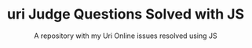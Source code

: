  <h1 align="center" >uri Judge Questions Solved with JS</h1>

  <p align="center">
    A repository with my Uri Online issues resolved using JS
    <br />
</p>
